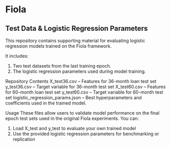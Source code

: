 # Fiola

## Test Data & Logistic Regression Parameters
This repository contains supporting material for evaluating logistic regression models trained on the Fiola framework.

It includes:
1. Two test datasets from the last training epoch.
2. The logistic regression parameters used during model training.

Repository Contents
X_test36.csv – Features for 36-month loan test set
y_test36.csv – Target variable for 36-month test set
X_test60.csv – Features for 60-month loan test set
y_test60.csv – Target variable for 60-month test set
logistic_regression_params.json – Best hyperparameters and coefficients used in the trained model.

Usage
These files allow users to validate model performance on the final epoch test sets used in the original Fiola experiments.
You can:
1. Load X_test and y_test to evaluate your own trained model
2. Use the provided logistic regression parameters for benchmarking or replication
